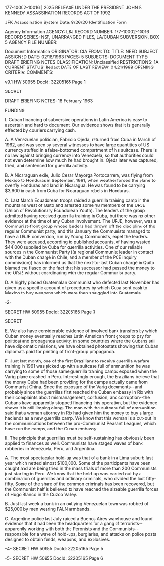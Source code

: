 177-10002-10016 | 2025 RELEASE UNDER THE PRESIDENT JOHN F. KENNEDY ASSASSINATION RECORDS ACT OF 1992

JFK Assassination System Date: 8/26/20
Identification Form

Agency Information
AGENCY: LBJ
RECORD NUMBER: 177-10002-10016
RECORD SERIES: NSF, UNARRANGED FILES, LA/CUBAN SUBVERSION, BOX 5
AGENCY FILE NUMBER:

Document Information
ORIGINATOR: CIA
FROM:
TO:
TITLE: NEED SUBJECT ASSIGNED
DATE: 02/18/1963
PAGES: 5
SUBJECTS:
DOCUMENT TYPE: DRAFT BRIEFING NOTES
CLASSIFICATION: Unclassified
RESTRICTIONS: 1A
CURRENT STATUS: Redact
DATE OF LAST REVIEW: 04/21/1998
OPENING CRITERIA:
COMMENTS:

v9.1
HW 50955 DocId: 32205165 Page 1

SECRET

DRAFT BRIEFING NOTES: 18 February 1963

FUNDING

I. Cuban financing of subversive operations in Latin America is easy to ascertain and hard to document. Our evidence shows that it is generally effected by couriers carrying cash.

A. A Venezuelan politician, Fabricio Ojeda, returned from Cuba in March of 1962, and was seen by several witnesses to have large quantities of US currency stuffed in a false-bottomed compartment of his suitcase. There is no law against bringing currency into Venezuela, so that authorities could not even determine how much he had brought in. Ojeda later was captured, tried, and sentenced for guerrilla activity.

B. A Nicaraguan exile, Julio Cesar Mayorga Portocarrera, was flying from Mexico to Honduras in September, 1961, when weather forced the plane to overfly Honduras and land in Nicaragua. He was found to be carrying $3,600 in cash from Cuba for Nicaraguan rebels in Honduras.

C. Last March Ecuadorean troops raided a guerrilla training camp in the mountains west of Quito and arrested some 48 members of the URJE (Union of Revolutionary Ecuadorean Youth). The leaders of the group admitted having received guerrilla training in Cuba, but there was no other evidence at the time of any Cuban involvement. The URJE, however, was a Communist-front group whose leaders had thrown off the discipline of the regular Communist party, and this January the Communists managed to have a URJE convention, run by Young Communists, expel the leaders. They were accused, according to published accounts, of having wasted $44,000 supplied by Cuba for guerrilla activities. One of our reliable sources in the Communist Party ((a regional Communist leader in contact with the Cuban chargé in Chile, and a member of the PCE inquiry commission)) has informed us that the next-to-last Cuban chargé in Quito blamed the fiasco on the fact that his successor had passed the money to the URJE without coordinating with the regular Communist party.

D. A highly placed Guatemalan Communist who defected last November has given us a specific account of procedures by which Cuba sent cash to Mexico to buy weapons which were then smuggled into Guatemala.

-2-

SECRET
HW 50955 DocId: 32205165 Page 3

SECRET

E. We also have considerable evidence of involved bank transfers by which Cuban money eventually reaches Latin American front groups to pay for political and propaganda activity. In some countries where the Cubans still have diplomatic missions, we have obtained photostats showing that Cuban diplomats paid for printing of front-group propaganda.

F. Just last month, one of the first Brazilians to receive guerrilla warfare training in 1961 was picked up with a suitcase full of ammunition he was carrying to some of those same guerrilla training camps exposed when the Varig plane crashed in Peru. Interestingly enough, the Brazilians believe that the money Cuba had been providing for the camps actually came from Communist China. Since the exposure of the Varig documents--and probably since the guerrillas first reached the Cuban embassy in Rio with their complaints about mismanagement, confusion, and corruption--the Cubans have apparently stopped financing this operation, but the evidence shows it is still limping along. The man with the suitcase full of ammunition said that a woman attorney in Rio had given him the money to buy a large hacienda as a new guerrilla camp. We know that this woman is a cut-out in the communications between the pro-Communist Peasant Leagues, which have run the camps, and the Cuban embassy.

II. The principle that guerrillas must be self-sustaining has obviously been applied to finances as well. Communists have staged waves of bank robberies in Venezuela, Peru, and Argentina.

A. The most spectacular hold-up was that of a bank in a Lima suburb last year which netted almost $100,000. Some of the participants have been caught and are being tried in the mass trials of more than 200 Communists just starting in Peru. We know that the hold-up was carried out by a combination of guerrillas and ordinary criminals, who divided the loot fifty-fifty. Some of the share of the common criminals has been recovered, but the Communist half is believed to have reached the sizeable guerrilla forces of Hugo Blanco in the Cuzco Valley.

B. Just last week a bank in an outlying Venezuelan town was robbed of $25,000 by men wearing FALN armbands.

C. Argentine police last July raided a Buenos Aires warehouse and found evidence that it had been the headquarters for a gang of terrorists--apparently working with both the Peronists and the Communists--responsible for a wave of hold-ups, burglaries, and attacks on police posts designed to obtain funds, weapons, and explosives.

-4-
SECRET
HW 50955 DocId: 32205165 Page 5

-5-
SECRET
HW 50955 DocId: 32205165 Page 6

